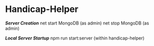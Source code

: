 # Handicap-Helper

***Server Creation***
net start MongoDB (as admin)
net stop MongoDB (as admin)

***Local Server Startup***
npm run start:server (within handicap-helper)